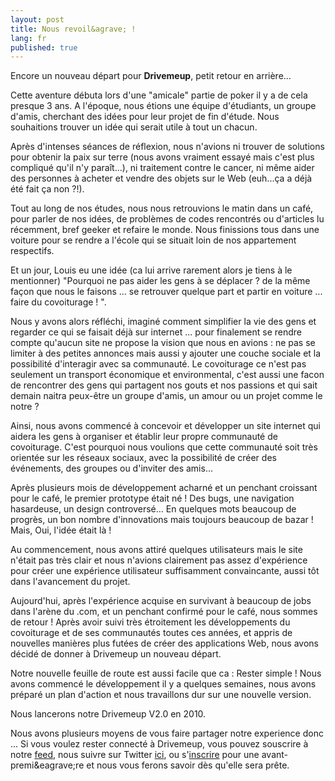 ```yaml
---
layout: post
title: Nous revoil&agrave; !
lang: fr
published: true
---
```


Encore un nouveau d&eacute;part pour **Drivemeup**, petit retour en arri&egrave;re...

Cette aventure d&eacute;buta lors d'une "amicale" partie de poker il y a de cela presque 3 ans.
A l'&eacute;poque, nous &eacute;tions une &eacute;quipe d'&eacute;tudiants, un groupe d'amis, cherchant des id&eacute;es pour leur projet de fin d'&eacute;tude. 
Nous souhaitions trouver un id&eacute;e qui serait utile &agrave; tout un chacun.

Apr&egrave;s d'intenses s&eacute;ances de r&eacute;flexion, nous n'avions ni trouver de solutions
pour obtenir la paix sur terre (nous avons vraiment essay&eacute; mais c'est plus compliqu&eacute; qu'il n'y para&icirc;t...),
ni traitement contre le cancer, ni m&ecirc;me aider des personnes &agrave; acheter et vendre des objets sur le Web (euh...&ccedil;a a d&eacute;j&agrave; &eacute;t&eacute; fait &ccedil;a non ?!).

Tout au long de nos &eacute;tudes, nous nous retrouvions le matin dans un caf&eacute;, pour parler de nos id&eacute;es, de probl&egrave;mes de codes rencontr&eacute;s ou d'articles lu r&eacute;cemment, bref geeker et refaire le monde. Nous finissions tous dans une voiture pour se rendre a l'&eacute;cole qui se situait loin de nos appartement respectifs.

Et un jour, Louis eu une id&eacute;e (ca lui arrive rarement alors je tiens &agrave; le mentionner) "Pourquoi ne pas aider les gens &agrave; se d&eacute;placer ? de la m&ecirc;me fa&ccedil;on que nous le faisons ... se retrouver quelque part et partir en voiture ... faire du covoiturage ! ".

Nous y avons alors r&eacute;fl&eacute;chi, imagin&eacute; comment simplifier la vie des gens et regarder ce qui se faisait d&eacute;j&agrave; sur internet ... pour finalement se rendre compte qu'aucun site ne propose la vision que nous en avions : ne pas se limiter &agrave; des petites annonces mais aussi y ajouter une couche sociale et la possibilit&eacute; d'interagir avec sa communaut&eacute;. 
Le covoiturage ce n'est pas seulement un transport &eacute;conomique et environmental, c'est aussi une facon de rencontrer des gens qui partagent nos gouts et nos passions et qui sait demain naitra peux-&ecirc;tre un groupe d'amis, un amour ou un projet comme le notre ?

Ainsi, nous avons commenc&eacute; &agrave; concevoir et d&eacute;velopper un site internet qui
aidera les gens &agrave; organiser et &eacute;tablir leur propre communaut&eacute; de covoiturage.
C'est pourquoi nous voulions que cette communaut&eacute; soit tr&egrave;s orient&eacute;e sur les r&eacute;seaux sociaux, avec
la possibilit&eacute; de cr&eacute;er des &eacute;v&eacute;nements, des groupes ou d'inviter des amis...

Apr&egrave;s plusieurs mois de d&eacute;veloppement acharn&eacute; et un penchant croissant pour le caf&eacute;, le premier prototype &eacute;tait n&eacute; !
Des bugs, une navigation hasardeuse, un design controvers&eacute;... En quelques mots beaucoup de progr&egrave;s, un bon nombre d'innovations mais toujours beaucoup de bazar !
Mais, Oui, l'id&eacute;e &eacute;tait l&agrave; !

Au commencement, nous avons attir&eacute; quelques utilisateurs mais le site n'&eacute;tait pas tr&egrave;s clair et nous n'avions clairement pas
assez d'exp&eacute;rience pour cr&eacute;er une exp&eacute;rience utilisateur suffisamment convaincante,
aussi t&ocirc;t dans l'avancement du projet.

Aujourd'hui, apr&egrave;s l'exp&eacute;rience acquise en survivant &agrave; beaucoup de jobs dans l'ar&egrave;ne du .com,
et un penchant confirm&eacute; pour le caf&eacute;, nous sommes de retour !
Apr&egrave;s avoir suivi tr&egrave;s &eacute;troitement les d&eacute;veloppements du covoiturage et
de ses communaut&eacute;s toutes ces ann&eacute;es, et
appris de nouvelles mani&egrave;res plus fut&eacute;es de cr&eacute;er des applications Web,
nous avons d&eacute;cid&eacute; de donner &agrave; Drivemeup un nouveau d&eacute;part.

Notre nouvelle feuille de route est aussi facile que ca : Rester simple !
Nous avons commenc&eacute; le d&eacute;veloppement il y a quelques semaines, nous avons pr&eacute;par&eacute; un plan d'action et
nous travaillons dur sur une nouvelle version.

Nous lancerons notre Drivemeup V2.0 en 2010.

Nous avons plusieurs moyens de vous faire partager notre experience donc ...
Si vous voulez rester connect&eacute; &agrave; Drivemeup, vous pouvez souscrire &agrave; notre [feed](/atom.xml),
nous suivre sur Twitter [ici](http://twitter.com/drivemeup), ou s'[inscrire](http://drivemeup.fr) pour une avant-premi&eagrave;re et nous vous ferons savoir d&egrave;s qu'elle sera pr&ecirc;te.
